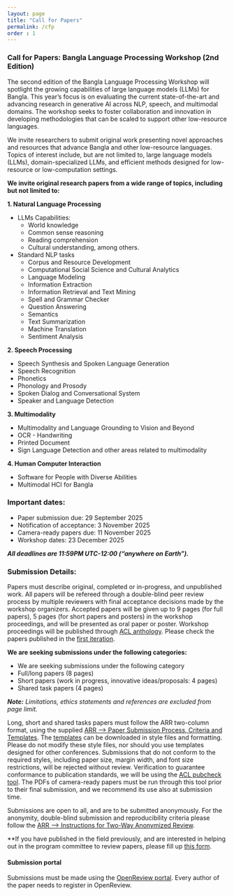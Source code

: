 ```yaml
---
layout: page
title: "Call for Papers"
permalink: /cfp
order : 1
---
```



### Call for Papers: Bangla Language Processing Workshop (2nd Edition)

The second edition of the Bangla Language Processing Workshop will spotlight the growing capabilities of large language models (LLMs) for Bangla. This year’s focus is on evaluating the current state-of-the-art and advancing research in generative AI across NLP, speech, and multimodal domains. The workshop seeks to foster collaboration and innovation in developing methodologies that can be scaled to support other low-resource languages.

We invite researchers to submit original work presenting novel approaches and resources that advance Bangla and other low-resource languages. Topics of interest include, but are not limited to, large language models (LLMs), domain-specialized LLMs, and efficient methods designed for low-resource or low-computation settings.

**We invite original research papers from a wide range of topics, including but not limited to:**
<br>

**1. Natural Language Processing**
- LLMs Capabilities:
  * World knowledge
  * Common sense reasoning
  * Reading comprehension
  * Cultural understanding, among others.
- Standard NLP tasks
  * Corpus and Resource Development
  * Computational Social Science and Cultural Analytics
  * Language Modeling
  * Information Extraction
  * Information Retrieval and Text Mining
  * Spell and Grammar Checker
  * Question Answering
  * Semantics
  * Text Summarization
  * Machine Translation
  * Sentiment Analysis

**2. Speech Processing**
* Speech Synthesis and Spoken Language Generation
* Speech Recognition
* Phonetics
* Phonology and Prosody
* Spoken Dialog and Conversational System
* Speaker and Language Detection

**3. Multimodality**
* Multimodality and Language Grounding to Vision and Beyond
* OCR - Handwriting
* Printed Document
* Sign Language Detection and other areas related to multimodality

**4. Human Computer Interaction**
* Software for People with Diverse Abilities
* Multimodal HCI for Bangla

### Important dates:
- Paper submission due: 29 September 2025
- Notification of acceptance: 3 November 2025
- Camera-ready papers due: 11 November 2025
- Workshop dates: 23 December 2025

***All deadlines are 11:59PM UTC-12:00 (“anywhere on Earth”).***

### Submission Details:
Papers must describe original, completed or in-progress, and unpublished work. All papers will be refereed through a double-blind peer review process by multiple reviewers with final acceptance decisions made by the workshop organizers. Accepted papers will be given up to 9 pages (for full papers), 5 pages (for short papers and posters) in the workshop proceedings, and will be presented as oral paper or poster. Workshop proceedings will be published through [ACL anthology](https://aclanthology.org/). Please check the papers published in the [first iteration](https://aclanthology.org/2023.banglalp-1.0/).

**We are seeking submissions under the following categories:**
<br>
- We are seeking submissions under the following category
- Full/long papers (8 pages)
- Short papers (work in progress, innovative ideas/proposals: 4 pages)
- Shared task papers (4 pages)

***Note:*** *Limitations, ethics statements and references are excluded from page limit.*

Long, short and shared tasks papers must follow the ARR two-column format, using the supplied <a href="https://aclrollingreview.org/cfp/" target="_blank">ARR --> Paper Submission Process, Criteria and Templates</a>. The [templates](https://github.com/acl-org/acl-style-files) can be downloaded in style files and formatting. Please do not modify these style files, nor  should you use templates designed for other conferences. Submissions that do not conform to the required styles, including paper size, margin width, and font size restrictions, will be rejected without review. Verification to guarantee conformance to publication standards, we will be using the <a href="https://github.com/acl-org/aclpubcheck" target="_blank">ACL pubcheck tool</a>. The PDFs of camera-ready papers must be run through this tool prior to their final submission, and we recommend its use also at submission time.

Submissions are open to all, and are to be submitted anonymously. For the anonymity, double-blind submission and reproducibility criteria please follow the <a href="https://aclrollingreview.org/cfp" target="_blank">ARR --> Instructions for Two-Way Anonymized Review</a>.

**If you have published in the field previously, and are interested in helping out in the program committee to review papers, please fill up <a href="https://forms.gle/1WUYQjWT9UuqioX48" target="_blank">this form</a>.

#### Submission portal
Submissions must be made using the <a href="https://openreview.net/group?id=aclweb.org/AACL-IJCNLP/2025/Workshop/BLP" target="_blank">OpenReview portal</a>. Every author of the paper needs to register in OpenReview.
